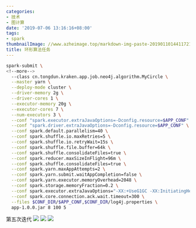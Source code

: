 ```yaml
---
categories:
- 技术
- 图计算
date: '2019-07-06 13:16:16+08:00'
tags:
- spark
thumbnailImage: //www.azheimage.top/markdown-img-paste-20190110144117219.png
title: 环形算法任务
---
```


```bash
spark-submit \
<!--more-->
  --class cn.tongdun.kraken.app.job.neo4j.algorithm.MyCircle \
  --master yarn \
  --deploy-mode cluster \
  --driver-memory 2g \
  --driver-cores 1 \
  --executor-memory 20g \
  --executor-cores 7 \
  --num-executors 3 \
  --conf "spark.executor.extraJavaOptions=-Dconfig.resource=$APP_CONF" \
  --conf "spark.driver.extraJavaOptions=-Dconfig.resource=$APP_CONF" \
  --conf spark.default.parallelism=40 \
  --conf spark.shuffle.io.maxRetries=5 \
  --conf spark.shuffle.io.retryWait=15s \
  --conf spark.shuffle.file.buffer=64k \
  --conf spark.shuffle.consolidateFiles=true \
  --conf spark.reducer.maxSizeInFlight=96m \
  --conf spark.shuffle.consolidateFiles=true \
  --conf spark.yarn.maxAppAttempts=2 \
  --conf spark.yarn.submit.waitAppCompletion=false \
  --conf spark.yarn.executor.memoryOverhead=2048 \
  --conf spark.storage.memoryFraction=0.2 \
  --conf spark.executor.extraJavaOptions="-XX:+UseG1GC -XX:InitiatingHeapOccupancyPercent=30 -XX:ParallelGCThreads=8 -XX:ConcGCThreads=2 " \
  --conf spark.core.connection.ack.wait.timeout=300 \
  --files $CONF_DIR/$APP_CONF,$CONF_DIR/log4j.properties \
  app-1.0.0.jar 8 100 5
```

第五次迭代
![](https://www.azheimage.top/markdown-img-paste-20190124151837324.png)
![](https://www.azheimage.top/markdown-img-paste-2019012415293674.png)
![](https://www.azheimage.top/markdown-img-paste-20190124153217978.png)

